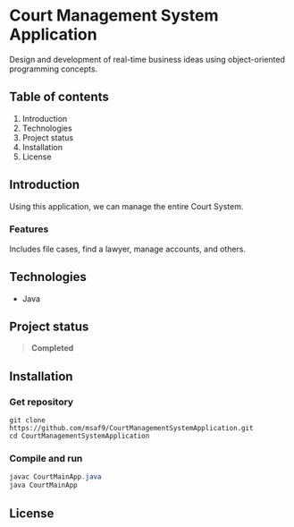 # Court Management System Application
Design and development of real-time business ideas using object-oriented programming concepts.

## Table of contents
1. Introduction
2. Technologies
3. Project status
4. Installation
5. License

## Introduction
Using this application, we can manage the entire Court System.

### Features 
Includes file cases, find a lawyer, manage accounts, and others.

## Technologies
- Java

## Project status
> **Completed**

## Installation
### Get repository
```git
git clone https://github.com/msaf9/CourtManagementSystemApplication.git
cd CourtManagementSystemApplication
```

### Compile and run
```java
javac CourtMainApp.java
java CourtMainApp
```

## License
